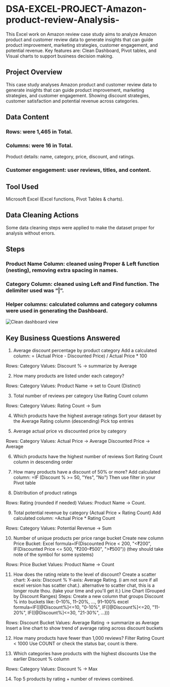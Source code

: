 # DSA-EXCEL-PROJECT-Amazon-product-review-Analysis-
This Excel work on Amazon review case study aims to analyze Amazon product and customer review data to generate insights that can guide product improvement, marketing strategies, customer engagement, and potential revenue. Key features are: Clean Dashboard, Pivot tables, and Visual charts to support business decision making.

## Project Overview
This case study analyses Amazon product and customer review data to generate insights that can guide product improvement, marketing strategies, and customer engagement. Showing discount strategies, customer satisfaction and potential revenue across categories.

## Data Content
### Rows: were 1,465 in Total.
### Columns: were 16 in Total.
Product details: name, category, price, discount, and ratings.

### Customer engagement: user reviews, titles, and content.

## Tool Used
Microsoft Excel (Excel functions, Pivot Tables & charts).

## Data Cleaning Actions
Some data cleaning steps were applied to make the dataset proper for analysis without errors.

## Steps
### Product Name Column: cleaned using Proper & Left function (nesting), removing extra spacing in names.
### Category Column: cleaned using Left and Find function. The delimiter used was “|”.
### Helper columns: calculated columns and category columns were used in generating the Dashboard.
![Clean dashboard view](https://github.com/user-attachments/assets/9663ea4f-038f-47d4-9a89-d00db0fbc4a9)
## Key Business Questions Answered

1.	Average discount percentage by product category
Add a calculated column:
= (Actual Price - Discounted Price) / Actual Price * 100

Rows: Category
Values: Discount % → summarize by Average

2.	How many products are listed under each category?
   
Rows: Category
Values: Product Name → set to Count (Distinct)

3.	Total number of reviews per category
Use Rating Count column

Rows: Category
Values: Rating Count → Sum

4.	Which products have the highest average ratings
Sort your dataset by the Average Rating column (descending)
Pick top entries

5.	 Average actual price vs discounted price by category
   
Rows: Category
Values: Actual Price → Average
Discounted Price → Average

6.	Which products have the highest number of reviews
Sort Rating Count column in descending order

7.	How many products have a discount of 50% or more?
Add calculated column:
=IF (Discount % >= 50, "Yes", "No")
Then use filter in your Pivot table

8.	Distribution of product ratings
   
Rows: Rating (rounded if needed)
Values: Product Name → Count.

9.	Total potential revenue by category (Actual Price × Rating Count)
Add calculated column:
=Actual Price * Rating Count

Rows: Category
Values: Potential Revenue → Sum

10.	 Number of unique products per price range bucket
Create new column Price Bucket:
Excel formula=IF(Discounted Price < 200, "<₹200",
   IF(Discounted Price <= 500, "₹200–₹500", ">₹500")) (they should take note of the symbol for some systems)

Rows: Price Bucket
Values: Product Name → Count

11.	How does the rating relate to the level of discount?
Create a scatter chart:
X-axis: Discount %
Y-axis: Average Rating. (i am not sure if all excel version has scatter chat.).   alternative to scatter chat, this is a longer route thou. (take your time and you'll get it.) Line Chart (Grouped by Discount Ranges)
Steps:
Create a new column that groups Discount % into buckets like:
0–10%, 11–20%, ..., 91–100%
excel formula=IF([@Discount%]<=10, "0-10%",
  IF([@Discount%]<=20, "11-20%",
  IF([@Discount%]<=30, "21-30%", ...)))

Rows: Discount Bucket
Values: Average Rating → summarize as Average
Insert a line chart to show trend of average rating across discount buckets

12.	How many products have fewer than 1,000 reviews?
Filter Rating Count < 1000
Use COUNT or check the status bar, count is there.

13.	 Which categories have products with the highest discounts
Use the earlier Discount % column

Rows: Category
Values: Discount % → Max

14.	 Top 5 products by rating + number of reviews combined.
